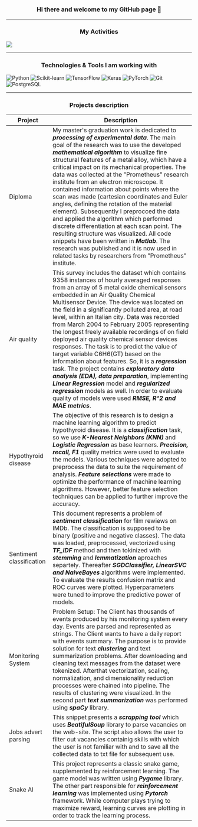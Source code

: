 ### <p align="center"> Hi there and welcome to my GitHub page 👋 </p>

---
### <p align="center"> My Activities </p>
[![](https://www.codewars.com/users/ezzy_1/badges/large)](https://www.codewars.com/users/ezzy_1)

---

### <p align="center"> Technologies & Tools I am working with   </p>
<p>
<img alt="Python" src = "https://img.shields.io/badge/Python-3776AB?logo=python&logoColor=white&style=for-the-badge" />
<img alt="Scikit-learn" src = "https://img.shields.io/badge/Scikit--learn-F7931E?logo=Scikit-learn&logoColor=white&style=for-the-badge" />
<img alt="TensorFlow" src = "https://img.shields.io/badge/TensorFlow-FF6F00?logo=TensorFlow&logoColor=white&style=for-the-badge" />
<img alt="Keras" src = "https://img.shields.io/badge/Keras-D00000?logo=Keras&logoColor=white&style=for-the-badge" />
<img alt="PyTorch" src = "https://img.shields.io/badge/PyTorch-EE4C2C?logo=PyTorch&logoColor=white&style=for-the-badge" />
<img alt="Git" src = "https://img.shields.io/badge/Git-F05032?logo=Git&logoColor=white&style=for-the-badge" />
<img alt="PostgreSQL" src = "https://img.shields.io/badge/PostgreSQL-4169E1?logo=PostgreSQL&logoColor=white&style=for-the-badge" />
</p>

---
### <p align="center"> Projects description </p>
| Project | Description |
| --- | --- |
| Diploma | My master's graduation work is dedicated to ***processing of experimental data***. The main goal of the research was to use the developed ***mathematical algorithm*** to visualize fine structural features of a metal alloy, which have a critical impact on its mechanical properties. The data was collected at the "Prometheus" research institute from an electron microscope. It contained information about points where the scan was made (cartesian coordinates and Euler angles, defining the rotation of the material element). Subsequently I preprocced the data and applied the algorithm which performed discrete differentiation at each scan point. The resulting structure was visualized. All code snippets have been written in ***Matlab***. The research was published and it is now used in related tasks by researchers from "Prometheus" institute. |
| Air quality | This survey includes the dataset which contains 9358 instances of hourly averaged responses from an array of 5 metal oxide chemical sensors embedded in an Air Quality Chemical Multisensor Device. The device was located on the field in a significantly polluted area, at road level, within an Italian city. Data was recorded from March 2004 to February 2005 representing the longest freely available recordings of on field deployed air quality chemical sensor devices responses. The task is to predict the value of target variable C6H6(GT) based on the information about features. So, it is a ***regression*** task. The project contains ***exploratory data analysis (EDA), data preparation***, implementing ***Linear Regression*** model and ***regularized regression*** models as well. In order to evaluate quality of models were used ***RMSE, R^2 and MAE metrics***. |
| Hypothyroid disease | The objective of this research is to design a machine learning algorithm to predict hypothyroid disease. It is a ***classification*** task, so we use ***K-Nearest Neighbors (KNN)*** and ***Logistic Regression*** as base learners. ***Precision, recall, F1*** quality metrics were used to evaluate the models. Various techniques were adopted to preprocess the data to suite the requirement of analysis. ***Feature selections*** were made to optimize the performance of machine learning algorithms. However, better feature selection techniques can be applied to further improve the accuracy.|
| Sentiment classification | This document represents a problem of ***sentiment classification*** for film rewiews on IMDb. The classification is supposed to be binary (positive and negative classes). The data was loaded, preprocessed, vectorized using ***TF_IDF*** method and then tokinized with ***stemming*** and ***lemmatization*** aproaches separtely. Thereafter ***SGDClassifier, LinearSVC and NaiveBayes*** algorithms were implemented. To evaluate the results confusion matrix and ROC curves were plotted. Hyperparameters were tuned to improve the predictive power of models.|
| Monitoring System | Problem Setup: The Client has thousands of events produced by his monitoring system every day. Events are parsed and represented as strings. The Client wants to have a daily report with events summary. The purpose is to provide solution for text ***clustering*** and text summarization problems. After downloading and cleaning text messages from the dataset were tokenized. Afterthat vectorization, scaling, normalization, and dimensionality reduction processes were chained into pipeline. The results of clustering were visualized. In the second part ***text summarization*** was performed using ***spaCy*** library. |
| Jobs advert parsing | This snippet presents a ***scrapping tool*** which uses ***BeatifulSoup*** library to parse vacancies on the web-site. The script also allows the user to filter out vacancies containig skills with which the user is not familiar with and to save all the collected data to txt file for subsequent use. |
| Snake AI | This project represents a classic snake game, supplemented by reinforcement learning. The game model was written using ***Pygame*** library. The other part responsible for ***reinforcement learning*** was implemented using ***Pytorch*** framework. While computer plays trying to maximize reward, learning curves are plotting in order to track the learning process. |

